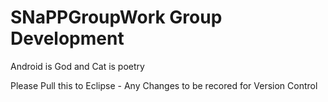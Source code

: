 SNaPPGroupWork
Group Development
==============

Android is God and Cat is poetry

Please Pull this to Eclipse - 
Any Changes to be recored for Version Control
